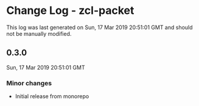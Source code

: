 # Change Log - zcl-packet

This log was last generated on Sun, 17 Mar 2019 20:51:01 GMT and should not be manually modified.

## 0.3.0
Sun, 17 Mar 2019 20:51:01 GMT

### Minor changes

- Initial release from monorepo

